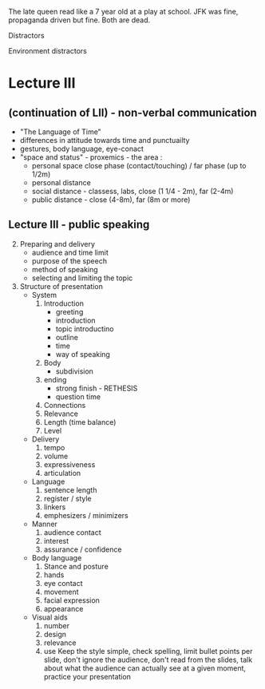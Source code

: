 The late queen read like a 7 year old at a play at school.
JFK was fine, propaganda driven but fine.
Both are dead.

Distractors

Environment distractors
    

# Lecture III 
## (continuation of LII) - non-verbal communication
- "The Language of Time"
- differences in attitude towards time and punctuailty
- gestures, body language, eye-conact
- "space and status" - proxemics - the area :
    - personal space close phase (contact/touching) / far phase (up to 1/2m)
    - personal distance
    - social distance - classess, labs, close (1 1/4 - 2m), far (2-4m)
    - public distance - close (4-8m), far (8m or more)

## Lecture III - public speaking
2. Preparing and delivery
    - audience and time limit
    - purpose of the speech
    - method of speaking
    - selecting and limiting the topic
 3. Structure of presentation
    - System
        1) Introduction
            - greeting
            - introduction
            - topic introductino
            - outline
            - time
            - way of speaking
        2) Body
            - subdivision
        3) ending
            - strong finish - RETHESIS
            - question time
        4) Connections
        5) Relevance
        6) Length (time balance)
        7) Level
    - Delivery
        1) tempo
        2) volume
        3) expressiveness
        4) articulation
    - Language
        1) sentence length
        2) register / style
        3) linkers
        4) emphesizers / minimizers
    - Manner
        1) audience contact
        2) interest
        3) assurance / confidence
    - Body language
        1) Stance and posture
        2) hands
        3) eye contact
        4) movement
        5) facial expression
        6) appearance
    - Visual aids
        1) number
        2) design
        3) relevance
        4) use
        Keep the style simple, check spelling, limit bullet points per slide, don't ignore the audience, don't read from the slides, talk about what the audience can actually see at a given moment, practice your presentation 
